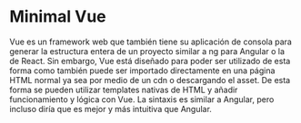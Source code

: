 # Minimal Vue

Vue es un framework web que también tiene su aplicación
de consola para generar la estructura entera de un proyecto
similar a ng para Angular o la de React. 
Sin embargo, Vue está diseñado para poder ser utilizado de esta
forma como también puede ser importado directamente en una página
HTML normal ya sea por medio de un cdn o descargando el asset.
De esta forma se pueden utilizar templates nativas de HTML y añadir
funcionamiento y lógica con Vue.
La sintaxis es similar a Angular, pero incluso diría que es mejor
y más intuitiva que Angular.
